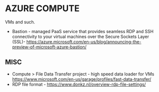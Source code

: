 # AZURE COMPUTE

VMs and such.

* Bastion - managed PaaS service that provides seamless RDP and SSH connectivity to your virtual machines over the Secure Sockets Layer (SSL)- https://azure.microsoft.com/en-us/blog/announcing-the-preview-of-microsoft-azure-bastion/

## MISC

* Compute > File Data Transfer project - high speed data loader for VMs <https://www.microsoft.com/en-us/garage/profiles/fast-data-transfer/>
* RDP file format - https://www.donkz.nl/overview-rdp-file-settings/
